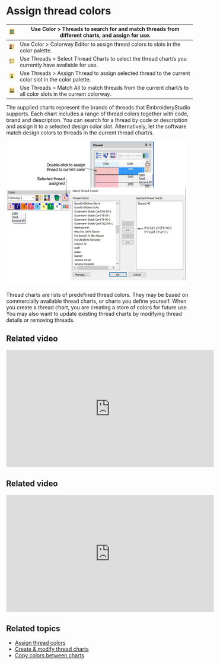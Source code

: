 # Assign thread colors

| ![Threads.png](assets/Threads.png)                         | Use Color > Threads to search for and match threads from different charts, and assign for use.                |
| ---------------------------------------------------------- | ------------------------------------------------------------------------------------------------------------- |
| ![ColorwayEditor00056.png](assets/ColorwayEditor00056.png) | Use Color > Colorway Editor to assign thread colors to slots in the color palette.                            |
| ![SelectThreadCharts.png](assets/SelectThreadCharts.png)   | Use Threads > Select Thread Charts to select the thread chart/s you currently have available for use.         |
| ![AssignThread.png](assets/AssignThread.png)               | Use Threads > Assign Thread to assign selected thread to the current color slot in the color palette.         |
| ![MatchAll.png](assets/MatchAll.png)                       | Use Threads > Match All to match threads from the current chart/s to all color slots in the current colorway. |

The supplied charts represent the brands of threads that EmbroideryStudio supports. Each chart includes a range of thread colors together with code, brand and description. You can search for a thread by code or description and assign it to a selected design color slot. Alternatively, let the software match design colors to threads in the current thread chart/s.

![summary_-_designs00057.png](assets/summary_-_designs00057.png)

Thread charts are lists of predefined thread colors. They may be based on commercially available thread charts, or charts you define yourself. When you create a thread chart, you are creating a store of colors for future use. You may also want to update existing thread charts by modifying thread details or removing threads.

## Related video

<iframe src="https://www.youtube.com/embed/YZ0NBwygIPg" frameborder="0" 
		 allow="accelerometer; autoplay; encrypted-media; gyroscope; picture-in-picture" 
		 allowfullscreen="" style="width: 560px; height: 315px;">
<p>&#160;</p>
</iframe>

## Related video

<iframe src="https://www.youtube.com/embed/vVimtUEVxtw" frameborder="0" 
		 allow="accelerometer; autoplay; encrypted-media; gyroscope; picture-in-picture" 
		 allowfullscreen="" style="width: 560px; height: 315px;">
<p>&#160;</p>
</iframe>

## Related topics

- [Assign thread colors](../../Basics/threads/Assign_thread_colors)
- [Create & modify thread charts](../../Basics/threads/Create_modify_thread_charts)
- [Copy colors between charts](../../Basics/threads/Copy_colors_between_charts)
